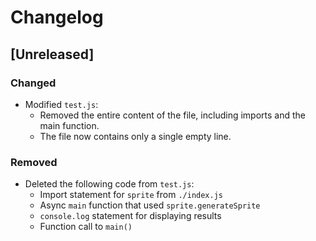 

  # Changelog

## [Unreleased]

### Changed
- Modified `test.js`:
  - Removed the entire content of the file, including imports and the main function.
  - The file now contains only a single empty line.

### Removed
- Deleted the following code from `test.js`:
  - Import statement for `sprite` from `./index.js`
  - Async `main` function that used `sprite.generateSprite`
  - `console.log` statement for displaying results
  - Function call to `main()`

  